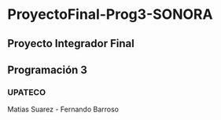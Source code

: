# ProyectoFinal-Prog3-SONORA

## Proyecto Integrador Final 

## Programación 3

### UPATECO

Matias Suarez - Fernando Barroso
